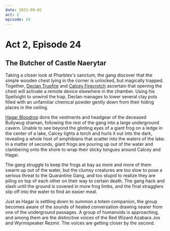 ```yaml
---
date: 2021-09-02
act: 2
episode: 24
---
```

# Act 2, Episode 24
## The Butcher of Castle Naerytar
Taking a closer look at Pharblex's sanctum, the gang discover that the simple wooden chest lying in the corner is unlocked, but magically trapped. Together, [Declan Truefire](../Characters/Declan%20Truefire/%21index.md) and [Calcey Firecrotch](../Characters/Calcey%20Firecrotch/%21index.md) ascertain that opening the chest will activate a remote device elsewhere in the chamber. Using his Spellsight to unwind the trap, Declan manages to lower several clay pots filled with an unfamiliar chemical powder gently down from their hiding places in the ceiling.

[Hagar Bloodrop](../Characters/Hagar%20Bloodrop/%21index.md) dons the vestments and headgear of the deceased Bullywug shaman, following the rest of the gang into a large underground cavern. Unable to see beyond the glinting eyes of a giant frog on a ledge in the center of a lake, Calcey lights a torch and hurls it out into the dark, revealing a whole host of amphibians that scatter into the waters of the lake. In a matter of seconds, giant frogs are pouring up out of the water and clambering onto the shore to wrap their sticky tongues around Calcey and Hagar.

The gang struggle to keep the frogs at bay as more and more of them swarm up out of the water, but the clumsy creatures are too slow to pose a serious threat to the Quarantine Gang, and too stupid to realize they are piling on top of each other on their way to certain death. The gang hack and slash until the ground is covered in more frog limbs, and the final stragglers slip off into the water to find an easier meal.

Just as Hagar is settling down to summon a totem companion, the group becomes aware of the sounds of heated conversation drawing nearer from one of the underground passages. A group of humanoids is approaching, and among them are the distinctive voices of the Red Wizard Azabara Jos and Wyrmspeaker Rezmir. The voices are getting closer by the second.
